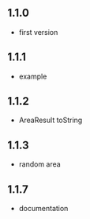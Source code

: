 ## 1.1.0
* first version

## 1.1.1
* example

## 1.1.2
* AreaResult toString

## 1.1.3
* random area

## 1.1.7
* documentation
